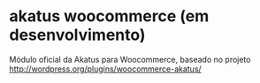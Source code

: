akatus woocommerce (em desenvolvimento)
=======================================

Módulo oficial da Akatus para Woocommerce, baseado no projeto http://wordpress.org/plugins/woocommerce-akatus/
